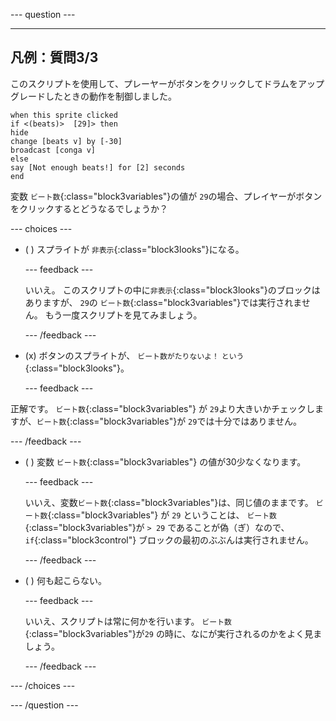 
--- question ---

---
凡例：質問3/3
---

このスクリプトを使用して、プレーヤーがボタンをクリックしてドラムをアップグレードしたときの動作を制御しました。

```blocks3
when this sprite clicked
if <(beats)>  [29]> then 
hide
change [beats v] by [-30] 
broadcast [conga v] 
else
say [Not enough beats!] for [2] seconds 
end
```

変数 `ビート数`{:class="block3variables"}の値が `29`の場合、プレイヤーがボタンをクリックするとどうなるでしょうか？

--- choices ---

- ( ) スプライトが `非表示`{:class="block3looks"}になる。

  --- feedback ---

  いいえ。 このスクリプトの中に`非表示`{:class="block3looks"}のブロックはありますが、 `29`の `ビート数`{:class="block3variables"}では実行されません。 もう一度スクリプトを見てみましょう。

  --- /feedback ---

- (x) ボタンのスプライトが、 `ビート数がたりないよ！` `という`{:class="block3looks"}。

  --- feedback ---

正解です。 `ビート数`{:class="block3variables"} が `29`より大きいかチェックしますが、`ビート数`{:class="block3variables"}が `29`では十分ではありません。

  --- /feedback ---

- ( ) 変数 `ビート数`{:class="block3variables"} の値が30少なくなります。

  --- feedback ---

  いいえ、変数`ビート数`{:class="block3variables"}は、同じ値のままです。 `ビート数`{:class="block3variables"} が `29` ということは、 `ビート数`{:class="block3variables"}が `> 29` であることが偽（ぎ）なので、 `if`{:class="block3control"} ブロックの最初のぶぶんは実行されません。

  --- /feedback ---

- ( ) 何も起こらない。

  --- feedback ---

  いいえ、スクリプトは常に何かを行います。 `ビート数`{:class="block3variables"}が`29` の時に、なにが実行されるのかをよく見ましょう。

  --- /feedback ---

--- /choices ---

--- /question ---
